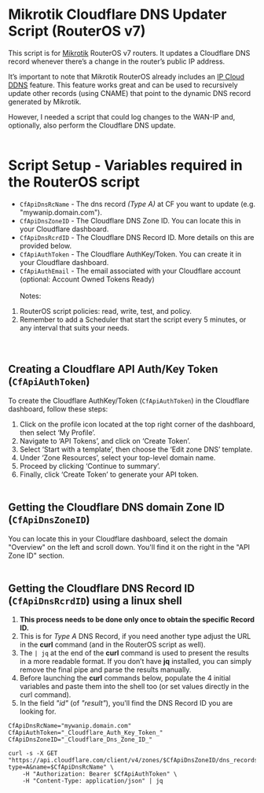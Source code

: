 # Mikrotik Cloudflare DNS Updater Script (RouterOS v7)

This script is for [Mikrotik](https://mikrotik.com/) RouterOS v7 routers. It updates a Cloudflare DNS record whenever there’s a change in the router’s public IP address.

It’s important to note that Mikrotik RouterOS already includes an [IP Cloud DDNS](https://wiki.mikrotik.com/wiki/Manual:IP/Cloud#DDNS) feature.
This feature works great and can be used to recursively update other records (using CNAME) that point to the dynamic DNS record generated by Mikrotik.

However, I needed a script that could log changes to the WAN-IP and, optionally, also perform the Cloudflare DNS update.
<br /><br />

# Script Setup - Variables required in the RouterOS script

* `CfApiDnsRcName` - The dns record *(Type A)* at CF you want to update (e.g. "mywanip.domain.com").
* `CfApiDnsZoneID` - The Cloudflare DNS Zone ID. You can locate this in your Cloudflare dashboard.
* `CfApiDnsRcrdID` - The Cloudflare DNS Record ID. More details on this are provided below.
* `CfApiAuthToken` - The Cloudflare AuthKey/Token. You can create it in your Cloudflare dashboard.
* `CfApiAuthEmail` - The email associated with your Cloudflare account (optional: Account Owned Tokens Ready)
<br /><br />
Notes:<br />
1. RouterOS script policies: read, write, test, and policy.<br />
2. Remember to add a Scheduler that start the script every 5 minutes, or any interval that suits your needs.<br />
<br /><br />

## Creating a Cloudflare API Auth/Key **Token** (`CfApiAuthToken`)

To create the Cloudflare AuthKey/Token (`CfApiAuthToken`) in the Cloudflare dashboard, follow these steps:

1. Click on the profile icon located at the top right corner of the dashboard, then select ‘My Profile’.
2. Navigate to ‘API Tokens’, and click on ‘Create Token’.
3. Select ‘Start with a template’, then choose the ‘Edit zone DNS’ template.
4. Under ‘Zone Resources’, select your top-level domain name.
5. Proceed by clicking ‘Continue to summary’.
6. Finally, click ‘Create Token’ to generate your API token.
<br /><br />

## Getting the Cloudflare DNS domain Zone ID (`CfApiDnsZoneID`)

You can locate this in your Cloudflare dashboard, select the domain "Overview" on the left and scroll down.
You'll find it on the right in the "API Zone ID" section.
<br /><br />

## Getting the Cloudflare DNS Record ID (`CfApiDnsRcrdID`) using a linux shell

1. **This process needs to be done only once to obtain the specific Record ID.**
2. This is for *Type A* DNS Record, if you need another type adjust the URL in the **curl** command (and in the RouterOS script as well).
3. The `| jq` at the end of the **curl** command is used to present the results in a more readable format. If you don’t have **jq** installed, you can simply remove the final pipe and parse the results manually.
4. Before launching the **curl** commands below, populate the 4 initial variables and paste them into the shell too (or set values directly in the curl command).
5. In the field *"id"* (of *"result"*), you'll find the DNS Record ID you are looking for.

```
CfApiDnsRcName="mywanip.domain.com"
CfApiAuthToken="_Cloudflare_Auth_Key_Token_"
CfApiDnsZoneID="_Cloudflare_Dns_Zone_ID_"

curl -s -X GET "https://api.cloudflare.com/client/v4/zones/$CfApiDnsZoneID/dns_records?type=A&name=$CfApiDnsRcName" \
	-H "Authorization: Bearer $CfApiAuthToken" \
	-H "Content-Type: application/json" | jq
```
